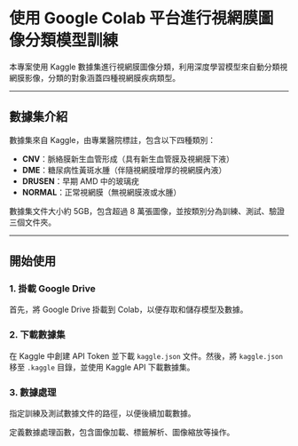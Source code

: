 # 使用 Google Colab 平台進行視網膜圖像分類模型訓練

本專案使用 Kaggle 數據集進行視網膜圖像分類，利用深度學習模型來自動分類視網膜影像，分類的對象涵蓋四種視網膜疾病類型。

---

## 數據集介紹
數據集來自 Kaggle，由專業醫院標註，包含以下四種類別：

- **CNV**：脈絡膜新生血管形成（具有新生血管膜及視網膜下液）
- **DME**：糖尿病性黃斑水腫（伴隨視網膜增厚的視網膜內液）
- **DRUSEN**：早期 AMD 中的玻璃疣
- **NORMAL**：正常視網膜（無視網膜液或水腫）

數據集文件大小約 5GB，包含超過 8 萬張圖像，並按類別分為訓練、測試、驗證三個文件夾。

---

## 開始使用

### 1. 掛載 Google Drive
首先，將 Google Drive 掛載到 Colab，以便存取和儲存模型及數據。

### 2. 下載數據集
在 Kaggle 中創建 API Token 並下載 `kaggle.json` 文件。然後，將 `kaggle.json` 移至 `.kaggle` 目錄，並使用 Kaggle API 下載數據集。

### 3. 數據處理
指定訓練及測試數據文件的路徑，以便後續加載數據。

定義數據處理函數，包含圖像加載、標籤解析、圖像縮放等操作。

